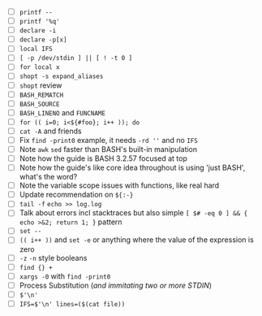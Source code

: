 - [ ] `printf --`
- [ ] `printf '%q'`
- [ ] `declare -i`
- [ ] `declare -p[x]`
- [ ] `local IFS`
- [ ] `[ -p /dev/stdin ] || [ ! -t 0 ]` 
- [ ] `for local x`
- [ ] `shopt -s expand_aliases`
- [ ] `shopt` review
- [ ] `BASH_REMATCH`
- [ ] `BASH_SOURCE`
- [ ] `BASH_LINENO` and `FUNCNAME`
- [ ] `for (( i=0; i<${#foo}; i++ )); do`
- [ ] `cat -A` and friends
- [ ] Fix `find -print0` example, it needs `-rd ''` and no `IFS`
- [ ] Note `awk` `sed` faster than BASH's built-in manipulation
- [ ] Note how the guide is BASH 3.2.57 focused at top
- [ ] Note how the guide's like core idea throughout is using 'just BASH', what's the word?
- [ ] Note the variable scope issues with functions, like real hard
- [ ] Update recommendation on `${:-}`
- [ ] `tail -f` `echo >> log.log`
- [ ] Talk about errors incl stacktraces but also simple `[ $# -eq 0 ] && { echo >&2; return 1; }` pattern
- [ ] `set --`
- [ ] `(( i++ ))` and `set -e` or anything where the value of the expression is zero
- [ ] `-z` `-n` style booleans
- [ ] `find {} +`
- [ ] `xargs -0` with `find -print0`
- [ ] Process Substitution (_and immitating two or more STDIN_)
- [ ] `$'\n'`
- [ ] `IFS=$'\n' lines=($(cat file))`
